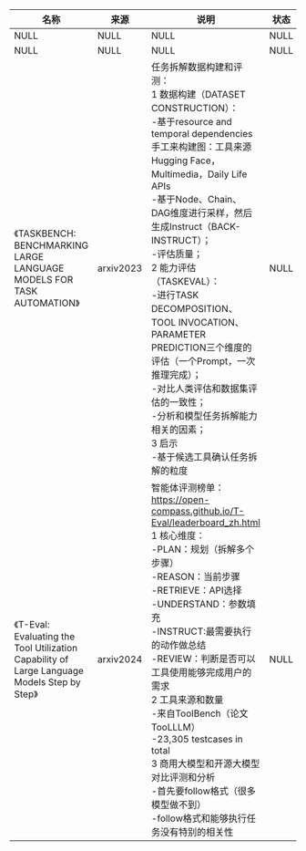 |名称  |  来源   | 说明  |状态   | 备注  |
|  ----  | ----  |----  | ----  |----  |
| NULL  | NULL |NULL |NULL |NULL |
| NULL  | NULL |NULL |NULL |NULL |
| 《TASKBENCH: BENCHMARKING LARGE LANGUAGE MODELS FOR TASK AUTOMATION》| arxiv2023| 任务拆解数据构建和评测：<br/>1 数据构建（DATASET CONSTRUCTION）：<br/>-基于resource and temporal dependencies手工来构建图：工具来源Hugging Face，Multimedia，Daily Life APIs<br/>-基于Node、Chain、DAG维度进行采样，然后生成Instruct（BACK-INSTRUCT）；<br/>-评估质量；<br/>2 能力评估（TASKEVAL）：<br/>-进行TASK DECOMPOSITION、TOOL INVOCATION、PARAMETER PREDICTION三个维度的评估（一个Prompt，一次推理完成）；<br/>-对比人类评估和数据集评估的一致性；<br/>-分析和模型任务拆解能力相关的因素；<br/>3 启示<br/>-基于候选工具确认任务拆解的粒度| NULL | NULL |
| 《T-Eval: Evaluating the Tool Utilization Capability of Large Language Models Step by Step》| arxiv2024| 智能体评测榜单：https://open-compass.github.io/T-Eval/leaderboard_zh.html<br/>1 核心维度：<br/>-PLAN：规划（拆解多个步骤）<br/>-REASON：当前步骤<br/>-RETRIEVE：API选择<br/>-UNDERSTAND：参数填充<br/>-INSTRUCT:最需要执行的动作做总结<br/>-REVIEW：判断是否可以工具使用能够完成用户的需求<br/>2 工具来源和数量<br/>-来自ToolBench（论文 TooLLLM）<br/>-23,305 testcases in total<br/>3 商用大模型和开源大模型对比评测和分析<br/>-首先要follow格式（很多模型做不到）<br/>-follow格式和能够执行任务没有特别的相关性 | NULL | NULL |

